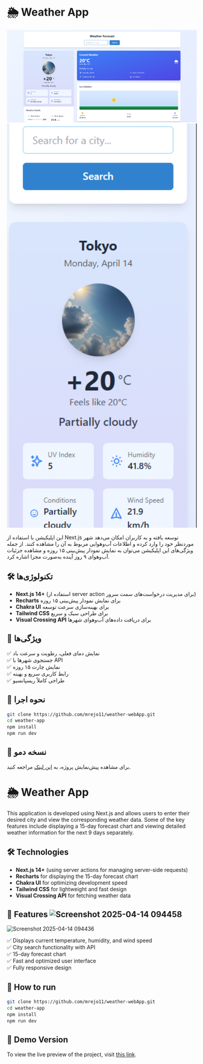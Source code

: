  # 🌦️ Weather App

<p align="center">
  <img src="./public/desktop.png" width="600" alt="Weather App Preview"/>
 <img src="./public/mobile.png" width="600" alt="Weather App Preview"/>
</p>
این اپلیکیشن با استفاده از Next.js توسعه یافته و به کاربران امکان می‌دهد شهر موردنظر خود را وارد کرده و اطلاعات آب‌وهوایی مربوط به آن را مشاهده کنند. از جمله ویژگی‌های این اپلیکیشن می‌توان به نمایش نمودار پیش‌بینی ۱۵ روزه و مشاهده جزئیات آب‌وهوای ۹ روز آینده به‌صورت مجزا اشاره کرد.

## 🛠️ تکنولوژی‌ها  
- **Next.js 14+** (استفاده از server action برای مدیریت درخواست‌های سمت سرور)  
- **Recharts** برای نمایش نمودار پیش‌بینی ۱۵ روزه  
- **Chakra UI** برای بهینه‌سازی سرعت توسعه  
- **Tailwind CSS** برای طراحی سبک و سریع  
- **Visual Crossing API** برای دریافت داده‌های آب‌وهوای شهرها  

## 🚀 ویژگی‌ها  
✅ نمایش دمای فعلی، رطوبت و سرعت باد  
✅ جستجوی شهرها با API  
✅ نمایش چارت ۱۵ روزه  
✅ رابط کاربری سریع و بهینه  
✅ طراحی کاملاً ریسپانسیو  

## 🔧 نحوه اجرا  

```bash
git clone https://github.com/mrejo11/weather-webApp.git  
cd weather-app  
npm install  
npm run dev
```
## 🔗 نسخه دمو  
برای مشاهده پیش‌نمایش پروژه، به [این لینک](https://weather-re.netlify.app) مراجعه کنید.

# 🌦️ Weather App

This application is developed using Next.js and allows users to enter their desired city and view the corresponding weather data. Some of the key features include displaying a 15-day forecast chart and viewing detailed weather information for the next 9 days separately.

## 🛠️ Technologies  
- **Next.js 14+** (using server actions for managing server-side requests)  
- **Recharts** for displaying the 15-day forecast chart  
- **Chakra UI** for optimizing development speed  
- **Tailwind CSS** for lightweight and fast design  
- **Visual Crossing API** for fetching weather data  

## 🚀 Features  ![Screenshot 2025-04-14 094458](https://github.com/user-attachments/assets/126d1dce-8bf5-4d24-82df-887332e6494c)
![Screenshot 2025-04-14 094436](https://github.com/user-attachments/assets/e3ff3296-08c8-46de-8bcf-c0be77443ae2)

✅ Displays current temperature, humidity, and wind speed  
✅ City search functionality with API  
✅ 15-day forecast chart  
✅ Fast and optimized user interface  
✅ Fully responsive design  

## 🔧 How to run  

```bash
git clone https://github.com/mrejo11/weather-webApp.git  
cd weather-app  
npm install  
npm run dev
```

## 🔗 Demo Version  
To view the live preview of the project, visit [this link](https://weather-re.netlify.app).

